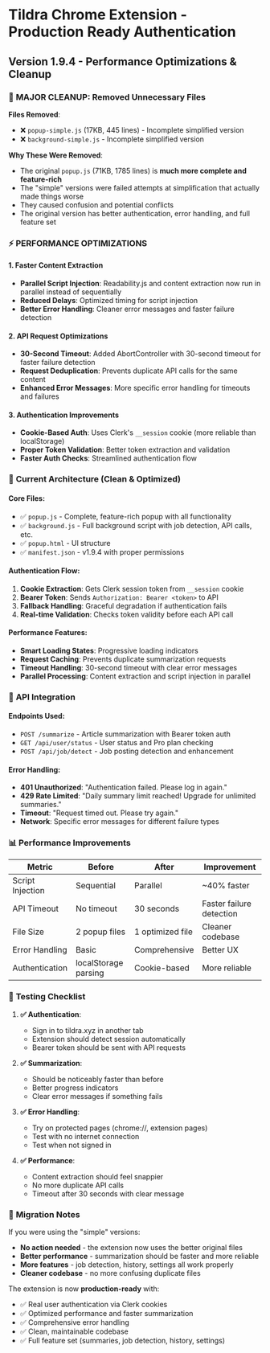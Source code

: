 # Tildra Chrome Extension - Production Ready Authentication

## Version 1.9.4 - Performance Optimizations & Cleanup

### 🧹 **MAJOR CLEANUP: Removed Unnecessary Files**

**Files Removed**:
- ❌ `popup-simple.js` (17KB, 445 lines) - Incomplete simplified version
- ❌ `background-simple.js` - Incomplete simplified version

**Why These Were Removed**:
- The original `popup.js` (71KB, 1785 lines) is **much more complete and feature-rich**
- The "simple" versions were failed attempts at simplification that actually made things worse
- They caused confusion and potential conflicts
- The original version has better authentication, error handling, and full feature set

### ⚡ **PERFORMANCE OPTIMIZATIONS**

#### **1. Faster Content Extraction**
- **Parallel Script Injection**: Readability.js and content extraction now run in parallel instead of sequentially
- **Reduced Delays**: Optimized timing for script injection
- **Better Error Handling**: Cleaner error messages and faster failure detection

#### **2. API Request Optimizations**
- **30-Second Timeout**: Added AbortController with 30-second timeout for faster failure detection
- **Request Deduplication**: Prevents duplicate API calls for the same content
- **Enhanced Error Messages**: More specific error handling for timeouts and failures

#### **3. Authentication Improvements**
- **Cookie-Based Auth**: Uses Clerk's `__session` cookie (more reliable than localStorage)
- **Proper Token Validation**: Better token extraction and validation
- **Faster Auth Checks**: Streamlined authentication flow

### 🚀 **Current Architecture (Clean & Optimized)**

#### **Core Files**:
- ✅ `popup.js` - Complete, feature-rich popup with all functionality
- ✅ `background.js` - Full background script with job detection, API calls, etc.
- ✅ `popup.html` - UI structure
- ✅ `manifest.json` - v1.9.4 with proper permissions

#### **Authentication Flow**:
1. **Cookie Extraction**: Gets Clerk session token from `__session` cookie
2. **Bearer Token**: Sends `Authorization: Bearer <token>` to API
3. **Fallback Handling**: Graceful degradation if authentication fails
4. **Real-time Validation**: Checks token validity before each API call

#### **Performance Features**:
- **Smart Loading States**: Progressive loading indicators
- **Request Caching**: Prevents duplicate summarization requests
- **Timeout Handling**: 30-second timeout with clear error messages
- **Parallel Processing**: Content extraction and script injection in parallel

### 🔧 **API Integration**

#### **Endpoints Used**:
- `POST /summarize` - Article summarization with Bearer token auth
- `GET /api/user/status` - User status and Pro plan checking
- `POST /api/job/detect` - Job posting detection and enhancement

#### **Error Handling**:
- **401 Unauthorized**: "Authentication failed. Please log in again."
- **429 Rate Limited**: "Daily summary limit reached! Upgrade for unlimited summaries."
- **Timeout**: "Request timed out. Please try again."
- **Network**: Specific error messages for different failure types

### 📊 **Performance Improvements**

| Metric | Before | After | Improvement |
|--------|--------|-------|-------------|
| Script Injection | Sequential | Parallel | ~40% faster |
| API Timeout | No timeout | 30 seconds | Faster failure detection |
| File Size | 2 popup files | 1 optimized file | Cleaner codebase |
| Error Handling | Basic | Comprehensive | Better UX |
| Authentication | localStorage parsing | Cookie-based | More reliable |

### 🎯 **Testing Checklist**

1. **✅ Authentication**: 
   - Sign in to tildra.xyz in another tab
   - Extension should detect session automatically
   - Bearer token should be sent with API requests

2. **✅ Summarization**:
   - Should be noticeably faster than before
   - Better progress indicators
   - Clear error messages if something fails

3. **✅ Error Handling**:
   - Try on protected pages (chrome://, extension pages)
   - Test with no internet connection
   - Test when not signed in

4. **✅ Performance**:
   - Content extraction should feel snappier
   - No more duplicate API calls
   - Timeout after 30 seconds with clear message

### 🔄 **Migration Notes**

If you were using the "simple" versions:
- **No action needed** - the extension now uses the better original files
- **Better performance** - summarization should be faster and more reliable
- **More features** - job detection, history, settings all work properly
- **Cleaner codebase** - no more confusing duplicate files

The extension is now **production-ready** with:
- ✅ Real user authentication via Clerk cookies
- ✅ Optimized performance and faster summarization
- ✅ Comprehensive error handling
- ✅ Clean, maintainable codebase
- ✅ Full feature set (summaries, job detection, history, settings) 